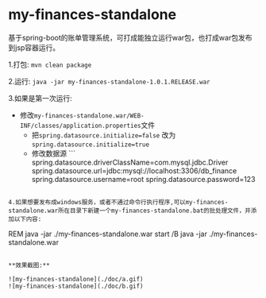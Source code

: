 my-finances-standalone
======================

基于spring-boot的账单管理系统，可打成能独立运行war包，也打成war包发布到jsp容器运行。


 1.打包: `mvn clean package` 
 
 2.运行: `java -jar my-finances-standalone-1.0.1.RELEASE.war`

 3.如果是第一次运行:

 - 修改`my-finances-standalone.war/WEB-INF/classes/application.properties`文件
    - 把`spring.datasource.initialize=false` 改为 `spring.datasource.initialize=true`
    - 修改数据源 ```
    spring.datasource.driverClassName=com.mysql.jdbc.Driver
    spring.datasource.url=jdbc:mysql://localhost:3306/db_finance
    spring.datasource.username=root
    spring.datasource.password=123
  ```

4.如果想要发布成windows服务，或者不通过命令行执行程序,可以my-finances-standalone.war所在目录下新建一个my-finances-standalone.bat的批处理文件，并添加以下内容:
```
REM java -jar ./my-finances-standalone.war
start /B java -jar ./my-finances-standalone.war
```
 
**效果截图:**

![my-finances-standalone](./doc/a.gif)
![my-finances-standalone](./doc/b.gif)